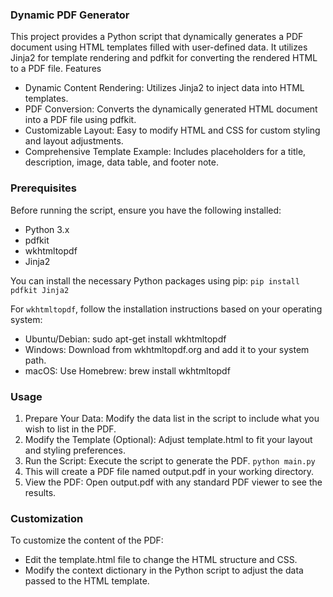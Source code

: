 ### Dynamic PDF Generator

This project provides a Python script that dynamically generates a PDF document using HTML templates filled with user-defined data. It utilizes Jinja2 for template rendering and pdfkit for converting the rendered HTML to a PDF file. 
Features
- Dynamic Content Rendering: Utilizes Jinja2 to inject data into HTML templates.
- PDF Conversion: Converts the dynamically generated HTML document into a PDF file using pdfkit.
- Customizable Layout: Easy to modify HTML and CSS for custom styling and layout adjustments.
- Comprehensive Template Example: Includes placeholders for a title, description, image, data table, and footer note.

### Prerequisites

Before running the script, ensure you have the following installed:

- Python 3.x
- pdfkit
- wkhtmltopdf
- Jinja2

You can install the necessary Python packages using pip:
```pip install pdfkit Jinja2```

For ```wkhtmltopdf```, follow the installation instructions based on your operating system:

- Ubuntu/Debian: sudo apt-get install wkhtmltopdf
- Windows: Download from wkhtmltopdf.org and add it to your system path.
- macOS: Use Homebrew: brew install wkhtmltopdf
### Usage
1. Prepare Your Data: Modify the data list in the script to include what you wish to list in the PDF.
2. Modify the Template (Optional): Adjust template.html to fit your layout and styling preferences.
3. Run the Script: Execute the script to generate the PDF.
 ```python main.py```
4. This will create a PDF file named output.pdf in your working directory.
5. View the PDF: Open output.pdf with any standard PDF viewer to see the results.

### Customization

To customize the content of the PDF:
- Edit the template.html file to change the HTML structure and CSS.
- Modify the context dictionary in the Python script to adjust the data passed to the HTML template.
